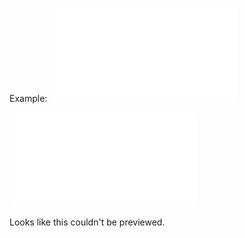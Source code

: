 Example: ![addition.pdf](/viz/addition.pdf)

<object data="/viz/addition.pdf" type="application/pdf" width="400px" height="400px">
  <embed src="/viz/addition.pdf">
    <p>Looks like this couldn't be previewed.</p>
  </embed>
</object>
